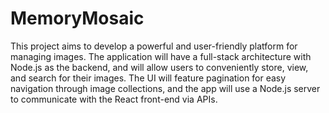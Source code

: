 # MemoryMosaic

This project aims to develop a powerful and user-friendly platform for managing images. The application will have a full-stack architecture with Node.js as the backend, and will allow users to conveniently store, view, and search for their images. The UI will feature pagination for easy navigation through image collections, and the app will use a Node.js server to communicate with the React front-end via APIs.

